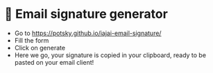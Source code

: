# 💌 Email signature generator

- Go to <https://potsky.github.io/iajai-email-signature/>
- Fill the form
- Click on generate
- Here we go, your signature is copied in your clipboard, ready to be pasted on your email client!


